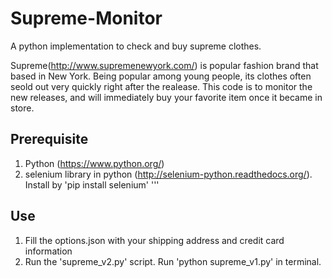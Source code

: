 # Supreme-Monitor
A python implementation to check and buy supreme clothes.

Supreme(http://www.supremenewyork.com/) is popular fashion brand that based in New York. Being popular among young people, its clothes often seold out very quickly right after the realease.
This code is to monitor the new releases, and will immediately buy your favorite item once it became in store.

## Prerequisite
1. Python (https://www.python.org/)
2. selenium library in python (http://selenium-python.readthedocs.org/). Install by 'pip install selenium'
'''

## Use
1. Fill the options.json with your shipping address and credit card information
2. Run the 'supreme_v2.py' script. Run 'python supreme_v1.py' in terminal.
